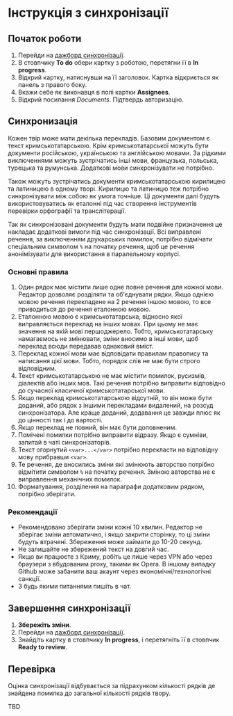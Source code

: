 # Інструкція з синхронізації

## Початок роботи

1. Перейди на [дажборд синхронізації](https://github.com/prosvita/QIRIMTATARTILI/projects/5).
1. В стовпчику **To do** обери картку з роботою, перетягни її в **In progress**.
1. Відкрий картку, натиснувши на її заголовок. Картка відкриється як панель з правого боку.
1. Вкажи себе як виконавця в полі картки **Assignees**.
1. Відкрий посилання _Documents_. Підтвердь авторизацію.

## Синхронизація

Кожен твір може мати декілька перекладів.
Базовим документом є текст кримськотатарською.
Крім кримськотатарської можуть бути документи російською, українською та англійською мовами.
За рідкими виключеннями можуть зустрічатись інші мови, французька, польська, турецька та румунська.
Додаткові мови синхронізувати не потрібно.

Також можуть зустрічатись документи кримськотатарською кирилицею та латиницею в одному творі.
Кирилицю та латиницю теж потрібно синхронізувати між собою як умога точніше.
Ці документи далі будуть використовуватись як еталонні під час створення інструментів перевірки орфографії та транслітерації.

Так як синхронізовані документи будуть мати подвійне призначення це накладає додаткові вимоги під час синхронізації.
Всі виправлені речення, за виключенням друкарських помилок, потрібно відмічати спеціальним символом `%` на початку речення, щоб це речення анонімізувати для використання в паралельному корпусі.

### Основні правила

1. Один рядок має містити лише одне повне речення для кожної мови.
   Редактор дозволяє розділяти та об'єднувати рядки.
   Якщо однією мовою речення перекладене на 2 речення іншою мовою, то все приводиться до речення еталонною мовою.
1. Еталонною мовою є кримськотатарська, відносно якої виправляється переклад на інших мовах.
   При цьому не має значення на якій мові першоджерело.
   Тобто, кримськотатарську намагаємось не змінювати, зміни вносимо в інші мови, щоб переклад всюди передавав однаковий вміст.
1. Переклад кожної мови має відповідати правилам правопису та написання цієї мови.
   Тобто, порядок слів не має бути строго відповідним.
1. Текст кримськотатарською не має містити помилок, русизмів, діалектів або інших мов.
   Такі речення потрібно виправити відповідно до сучасної класичної кримськотатарської мови.
1. Якщо переклад кримськотатарською відсутній, то він може бути доданий, або рядок з іншими перекладами видалений, на розсуд синхронізатора.
   Але краще доданий, додавання це завжди плюс як до цінності так і до вартості.
1. Якщо переклад не повний, він має бути доповненим.
1. Помічені помилки потрібно виправити відразу.
   Якщо є сумніви, запитай в чаті синхронізаторів.
1. Текст огорнутий `<var>...</var>` потрібно перекласти на відповідну мову прибравши `<var>`.
1. Те речення, де вносились зміни які змінюють авторство потрібно відмітити символом `%` на початку речення.
   Зміною авторства не є виправлення механічних помилок.
1. Форматування, розділення на параграфи додатковим рядком, потрібно зберігати.

### Рекомендації

* Рекомендовано зберігати зміни кожні 10 хвилин.
  Редактор не зберігає зміни автоматично, і якщо закрити сторінку, то ці зміни будуть втрачені.
  Збереження може займати до 10-20 секунд.
* Не залишайте не збережений текст на довгий час.
* Якщо ви працюєте з Криму, робіть це лише через VPN або через браузери з вбудованим proxy, такими як Opera.
  В іншому випадку Github може забанити ваш акаунт через економічні/технологічні санкції.
* З будь якими питаннями пишіть в чат.

## Завершення синхронізації

1. **Збережіть зміни**.
1. Перейди на [дажборд синхронізації](https://github.com/prosvita/QIRIMTATARTILI/projects/5).
1. Знайдіть картку в стовпчику **In progress**, і перетягніть її в стовпчик **Ready to review**.

## Перевірка

Оцінка синхронізації відбувається за підрахунком кількості рядків де знайдена помилка до загальної кількості рядків твору.

TBD
